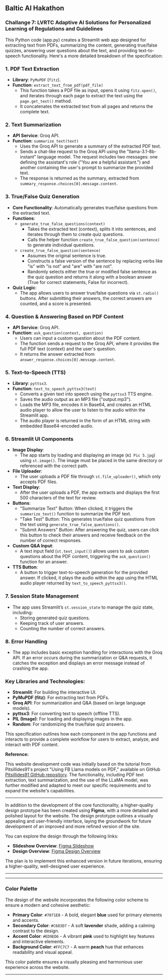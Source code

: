 ## Baltic AI Hakathon
### Challange 7:  LVRTC Adaptive AI Solutions for Personalized Learning of Regulations and Guidelines
This Python code (app.py) creates a Streamlit web app designed for extracting text from PDFs, summarizing the content, generating true/false quizzes, answering user questions about the text, and providing text-to-speech functionality. Here's a more detailed breakdown of the specification:

### 1. **PDF Text Extraction**
   - **Library**: `PyMuPDF` (`fitz`).
   - **Function**: `extract_text_from_pdf(pdf_file)`
     - This function takes a PDF file as input, opens it using `fitz.open()`, and iterates through each page to extract the text using the `page.get_text()` method. 
     - It concatenates the extracted text from all pages and returns the complete text.

### 2. **Text Summarization**
   - **API Service**: Groq API.
   - **Function**: `summarize_text(text)`
     - Uses the Groq API to generate a summary of the extracted PDF text.
     - Sends a chat-like request to the Groq API using the "llama-3.1-8b-instant" language model. The request includes two messages: one defining the assistant's role ("You are a helpful assistant.") and another containing the user's prompt to summarize the provided text.
     - The response is returned as the summary, extracted from `summary_response.choices[0].message.content`.

### 3. **True/False Quiz Generation**
   - **Core Functionality**: Automatically generates true/false questions from the extracted text.
   - **Functions**:
     - `generate_true_false_questions(context)`
       - Takes the extracted text (context), splits it into sentences, and iterates through them to create quiz questions.
       - Calls the helper function `create_true_false_question(sentence)` to generate individual questions.
     - `create_true_false_question(sentence)`
       - Assumes the original sentence is true.
       - Constructs a false version of the sentence by replacing verbs like "is" with "is not" and "are" with "are not".
       - Randomly selects either the true or modified false sentence as the quiz question and returns it along with a boolean answer (True for correct statements, False for incorrect).
   - **Quiz Logic**:
     - The app allows users to answer true/false questions via `st.radio()` buttons. After submitting their answers, the correct answers are counted, and a score is presented.

### 4. **Question & Answering Based on PDF Content**
   - **API Service**: Groq API.
   - **Function**: `ask_question(context, question)`
     - Users can input a custom question about the PDF content.
     - The function sends a request to the Groq API, where it provides the full PDF text (context) and the user's question.
     - It returns the answer extracted from `answer_response.choices[0].message.content`.

### 5. **Text-to-Speech (TTS)**
   - **Library**: `pyttsx3`.
   - **Function**: `text_to_speech_pyttsx3(text)`
     - Converts a given text into speech using the `pyttsx3` TTS engine.
     - Saves the audio output as an MP3 file ("output.mp3").
     - Loads the MP3 file, encodes it in Base64, and creates an HTML audio player to allow the user to listen to the audio within the Streamlit app.
     - The audio player is returned in the form of an HTML string with embedded Base64-encoded audio.

### 6. **Streamlit UI Components**
   - **Image Display**:
     - The app starts by loading and displaying an image (`AI Pic 5.jpg`) using `st.image()`. The image must be placed in the same directory or referenced with the correct path.
   - **File Uploader**:
     - The user uploads a PDF file through `st.file_uploader()`, which only accepts PDF files.
   - **Text Display**:
     - After the user uploads a PDF, the app extracts and displays the first 500 characters of the text for review.
   - **Buttons**:
     - "Summarize Text" Button: When clicked, it triggers the `summarize_text()` function to summarize the PDF text.
     - "Take Test" Button: This generates true/false quiz questions from the text using `generate_true_false_questions()`.
     - "Submit Answers" Button: After answering the quiz, users can click this button to check their answers and receive feedback on the number of correct responses.
   - **Custom Q&A Input**:
     - A text input field (`st.text_input()`) allows users to ask custom questions about the PDF content, triggering the `ask_question()` function for an answer.
   - **TTS Button**:
     - A button to trigger text-to-speech generation for the provided answer. If clicked, it plays the audio within the app using the HTML audio player returned by `text_to_speech_pyttsx3()`.

### 7. **Session State Management**
   - The app uses Streamlit’s `st.session_state` to manage the quiz state, including:
     - Storing generated quiz questions.
     - Keeping track of user answers.
     - Counting the number of correct answers.

### 8. **Error Handling**
   - The app includes basic exception handling for interactions with the Groq API. If an error occurs during the summarization or Q&A requests, it catches the exception and displays an error message instead of crashing the app.

### Key Libraries and Technologies:
   - **Streamlit**: For building the interactive UI.
   - **PyMuPDF (fitz)**: For extracting text from PDFs.
   - **Groq API**: For summarization and Q&A (based on large language models).
   - **pyttsx3**: For converting text to speech (offline TTS).
   - **PIL (Image)**: For loading and displaying images in the app.
   - **Random**: For randomizing the true/false quiz answers.

This specification outlines how each component in the app functions and interacts to provide a complete workflow for users to extract, analyze, and interact with PDF content.



**Reference:**

This website development code was initially based on the tutorial from Pitsillides91's project "Using FB Llama models on PDF," available on GitHub [Pitsillides91 GitHub repository](https://github.com/Pitsillides91/llms_2024/blob/main/4.Metas_Llama/Using%20FB%20llama%20models%20on%20PDF.ipynb). The functionality, including PDF text extraction, text summarization, and the use of the LLaMA model, was further modified and adapted to meet our specific requirements and to expand the website's capabilities.


---

In addition to the development of the core functionality, a higher-quality design prototype has been created using **Figma**, with a more detailed and polished layout for the website. The design prototype outlines a visually appealing and user-friendly interface, laying the groundwork for future development of an improved and more refined version of the site.

You can explore the design through the following links:
- **Slideshow Overview**: [Figma Slideshow](https://www.figma.com/proto/xLZ0zFWKJBNoXvBEaa0yFR/Perceiva-design-prototype?node-id=20-70&node-type=canvas&t=XrVpkyUySNbBwaIk-1&scaling=scale-down&content-scaling=fixed&page-id=0%3A1&starting-point-node-id=20%3A70)
- **Design Overview**: [Figma Design Overview](https://www.figma.com/design/xLZ0zFWKJBNoXvBEaa0yFR/Perceiva-design-prototype?node-id=0-1&t=6lhsLbvjnHB3qbF1-1)

The plan is to implement this enhanced version in future iterations, ensuring a higher-quality, well-designed user experience.

---




---

### **Color Palette**

The design of the website incorporates the following color scheme to ensure a modern and cohesive aesthetic:

- **Primary Color**: `#7071E8` - A bold, elegant **blue** used for primary elements and accents.
- **Secondary Color**: `#C683D7` - A soft **lavender** shade, adding a calming contrast to the design.
- **Accent Color**: `#ED9ED6` - A vibrant **pink** used to highlight key features and interactive elements.
- **Background Color**: `#FFC7C7` - A warm **peach** hue that enhances readability and visual appeal.

This color palette ensures a visually pleasing and harmonious user experience across the website.

---
